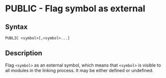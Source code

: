 # PUBLIC - Flag symbol as external

## Syntax
```assembly
PUBLIC <symbol>[,<symbol>...]
```

## Description
Flag `<symbol>` as an external symbol, which means that `<symbol>` is visible to all modules in the linking process.
It may be either defined or undefined.
